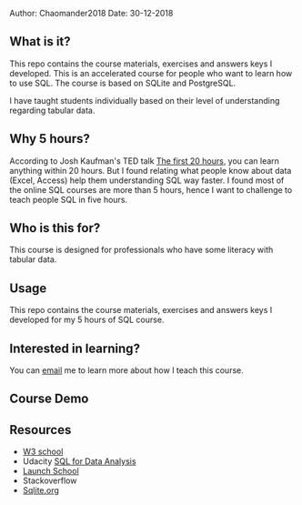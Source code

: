 
Author: Chaomander2018
Date: 30-12-2018


## What is it?
This repo contains the course materials, exercises and answers keys I developed. This is an accelerated course for people who want to learn how to use SQL. The course is based on SQLite and PostgreSQL.

I have taught students individually based on their level of understanding regarding tabular data. 

## Why 5 hours?
According to Josh Kaufman's TED talk [The first 20 hours](https://www.youtube.com/watch?v=5MgBikgcWnY), you can learn anything within 20 hours. But I found relating what people know about data (Excel, Access) help them understanding SQL way faster. I found most of the online SQL courses are more than 5 hours, hence I want to challenge to teach people SQL in five hours. 

## Who is this for?
This course is designed for professionals who have some literacy with tabular data. 

## Usage
This repo contains the course materials, exercises and answers keys I developed for my 5 hours of SQL course.

## Interested in learning?
You can [email](mailto:emmawangchao@gmail.com) me to learn more about how I teach this course.

## Course Demo

## Resources
- [W3 school](https://www.w3schools.com/sql)
- Udacity [SQL for Data Analysis](https://classroom.udacity.com/courses/ud198)
- [Launch School](https://launchschool.com/books/sql/read/introduction)
- Stackoverflow 
- [Sqlite.org](https://sqlite.org/index.html)

